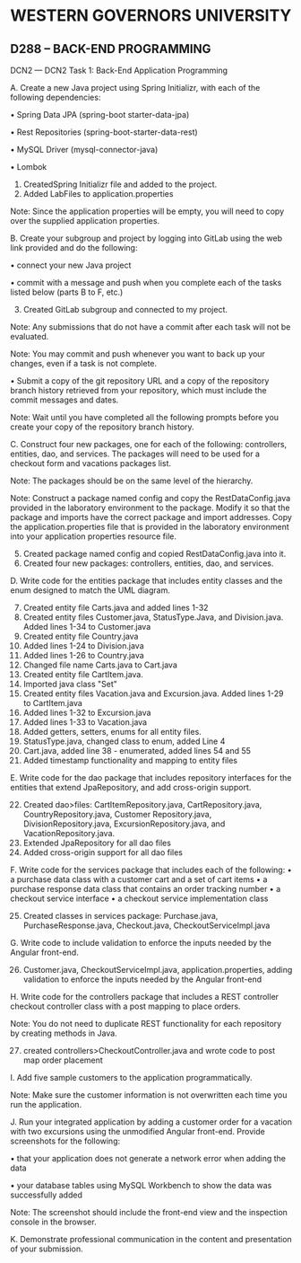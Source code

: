 # WESTERN GOVERNORS UNIVERSITY 
## D288 – BACK-END PROGRAMMING


DCN2 — DCN2 Task 1: Back-End Application Programming

A.   Create a new Java project using Spring Initializr, with each of the following dependencies:

•    Spring Data JPA (spring-boot starter-data-jpa)

•    Rest Repositories (spring-boot-starter-data-rest)

•    MySQL Driver (mysql-connector-java)

•    Lombok


1. CreatedSpring Initializr file and added to the project.
2. Added LabFiles to application.properties


Note: Since the application properties will be empty, you will need to copy over the supplied application properties.

B.   Create your subgroup and project by logging into GitLab using the web link provided and do the following:

•    connect your new Java project

•    commit with a message and push when you complete each of the tasks listed below (parts B to F, etc.)


3. Created GitLab subgroup and connected to my project.


Note: Any submissions that do not have a commit after each task will not be evaluated.

Note: You may commit and push whenever you want to back up your changes, even if a task is not complete.

•    Submit a copy of the git repository URL and a copy of the repository branch history retrieved from your repository, which must include the commit messages and dates.

Note: Wait until you have completed all the following prompts before you create your copy of the repository branch history.


C.   Construct four new packages, one for each of the following: controllers, entities, dao, and services. The packages will need to be used for a checkout form and vacations packages list.

Note: The packages should be on the same level of the hierarchy.

Note: Construct a package named config and copy the RestDataConfig.java provided in the laboratory environment to the package. Modify it so that the package and imports have the correct package and import addresses. Copy the application.properties file that is provided in the laboratory environment into your application properties resource file.


5. Created package named config and copied RestDataConfig.java into it.
6. Created four new packages: controllers, entities, dao, and services.


D.   Write code for the entities package that includes entity classes and the enum designed to match the UML diagram.


7. Created entity file Carts.java and added lines 1-32
8. Created entity files Customer.java, StatusType.Java, and Division.java. Added lines 1-34 to Customer.java
9. Created entity file Country.java
10. Added lines 1-24 to Division.java
11. Added lines 1-26 to Country.java
12. Changed file name Carts.java to Cart.java
13. Created entity file CartItem.java.
14. Imported java class "Set"
15. Created entity files Vacation.java and Excursion.java. Added lines 1-29 to CartItem.java
16. Added lines 1-32 to Excursion.java
17. Added lines 1-33 to Vacation.java
18. Added getters, setters, enums for all entity files.
19. StatusType.java, changed class to enum, added Line 4
20. Cart.java, added line 38 - enumerated, added lines 54 and 55
21. Added timestamp functionality and mapping to entity files


E.   Write code for the dao package that includes repository interfaces for the entities that extend JpaRepository, and add cross-origin support.


22. Created dao>files: CartItemRepository.java, CartRepository.java, CountryRepository.java, Customer Repository.java, DivisionRepository.java, ExcursionRepository.java, and VacationRepository.java.
23. Extended JpaRepository for all dao files
24. Added cross-origin support for all dao files


F.   Write code for the services package that includes each of the following:
•    a purchase data class with a customer cart and a set of cart items
•    a purchase response data class that contains an order tracking number
•    a checkout service interface
•    a checkout service implementation class


25. Created classes in services package: Purchase.java, PurchaseResponse.java, Checkout.java, CheckoutServiceImpl.java


G.   Write code to include validation to enforce the inputs needed by the Angular front-end.


26. Customer.java, CheckoutServiceImpl.java, application.properties, adding validation to enforce the inputs needed by the Angular front-end


H.   Write code for the controllers package that includes a REST controller checkout controller class with a post mapping to place orders.

Note: You do not need to duplicate REST functionality for each repository by creating methods in Java.

27. created controllers>CheckoutController.java and wrote code to post map order placement


I.   Add five sample customers to the application programmatically.

Note: Make sure the customer information is not overwritten each time you run the application.


J.   Run your integrated application by adding a customer order for a vacation with two excursions using the unmodified Angular front-end. Provide screenshots for the following:

•    that your application does not generate a network error when adding the data

•    your database tables using MySQL Workbench to show the data was successfully added

Note: The screenshot should include the front-end view and the inspection console in the browser.


K.   Demonstrate professional communication in the content and presentation of your submission.
